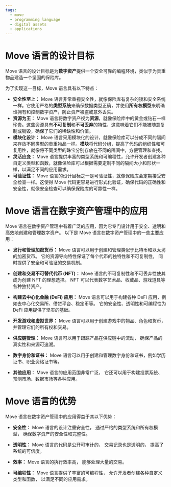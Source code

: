 ```yaml
---
tags:
  - move
  - programming language
  - digital assets
  - applications
---
```


**Move 语言的设计目标**
========================

Move 语言的设计目标是为**数字资产**提供一个安全可靠的编程环境，类似于为贵重物品建造一个坚固的保险库。

为了实现这一目标，Move 语言具有以下特点：

*   **安全性至上：** Move 语言非常重视安全性，就像保险库有复杂的锁和安全系统一样。它使用严格的**类型系统**来确保数据类型正确，并使用**所有权模型**来明确谁拥有和控制数字资产，防止资产被盗或意外丢失。
*   **资源为王：** Move 语言将数字资产视为**资源**，就像保险库中的黄金或钻石一样珍贵。这些资源具有**不可复制**和**不可丢弃**的特性，这意味着它们不能被随意复制或销毁，确保了它们的稀缺性和价值。
*   **模块化设计：** Move 语言采用模块化的设计，就像保险库可以分成不同的隔间来存放不同类型的贵重物品一样。**模块**将代码分组，提高了代码的组织性和可复用性，就像将不同类型的珠宝分别存放在不同的隔间中，方便管理和查找。
*   **灵活应变：** Move 语言提供丰富的类型系统和可编程性，允许开发者创建各种自定义类型和函数，就像保险库可以根据需要定制不同的隔间大小和形状一样，以满足不同的应用需求。
*   **可验证性：** Move 语言的设计目标之一是可验证性，就像保险库会定期接受安全检查一样。这使得 Move 代码更容易进行形式化验证，确保代码的正确性和安全性，就像安全检查可以确保保险库的可靠性一样。


**Move 语言在数字资产管理中的应用**
========================================

Move 语言在数字资产管理中有着广泛的应用，因为它专门设计用于安全、透明和高效地创建和管理数字资产。 以下是 Move 语言在数字资产管理中的一些主要应用：

* **发行和管理加密货币：** Move 语言可以用于创建和管理类似于比特币和以太坊的加密货币。 它的资源导向特性保证了每个代币的独特性和不可复制性， 同时提供了安全和可验证的交易机制。

* **创建和交易不可替代代币 (NFT)：** Move 语言的不可复制性和不可丢弃性使其成为创建 NFT 的理想选择。 NFT 可以代表数字艺术品、收藏品、游戏道具等各种独特资产。

* **构建去中心化金融 (DeFi) 应用：** Move 语言可以用于构建各种 DeFi 应用，例如去中心化交易所、借贷平台、稳定币等。 它的安全性、透明性和可编程性为 DeFi 应用提供了坚实的基础。

* **开发游戏和虚拟世界：** Move 语言可以用于创建游戏中的物品、角色和货币， 并管理它们的所有权和交易。

* **供应链管理：** Move 语言可以用于跟踪产品在供应链中的流动， 确保产品的真实性和来源可追溯。

* **数字身份和证书：** Move 语言可以用于创建和管理数字身份和证书，例如学历证书、职业资格证书等。

* **其他应用：** Move 语言的应用范围非常广泛， 它还可以用于构建投票系统、预测市场、数据市场等各种应用。

**Move 语言的优势**
====================

Move 语言在数字资产管理中的应用得益于其以下优势：

* **安全性：** Move 语言的设计注重安全性， 通过严格的类型系统和所有权模型， 确保数字资产的安全性和完整性。

* **透明性：** Move 语言的代码是公开可审计的， 交易记录也是透明的， 提高了系统的可信度。

* **效率：** Move 语言的执行效率高， 能够处理大量的交易。

* **可编程性：** Move 语言提供了丰富的可编程性， 允许开发者创建各种自定义类型和函数， 以满足不同的应用需求。


